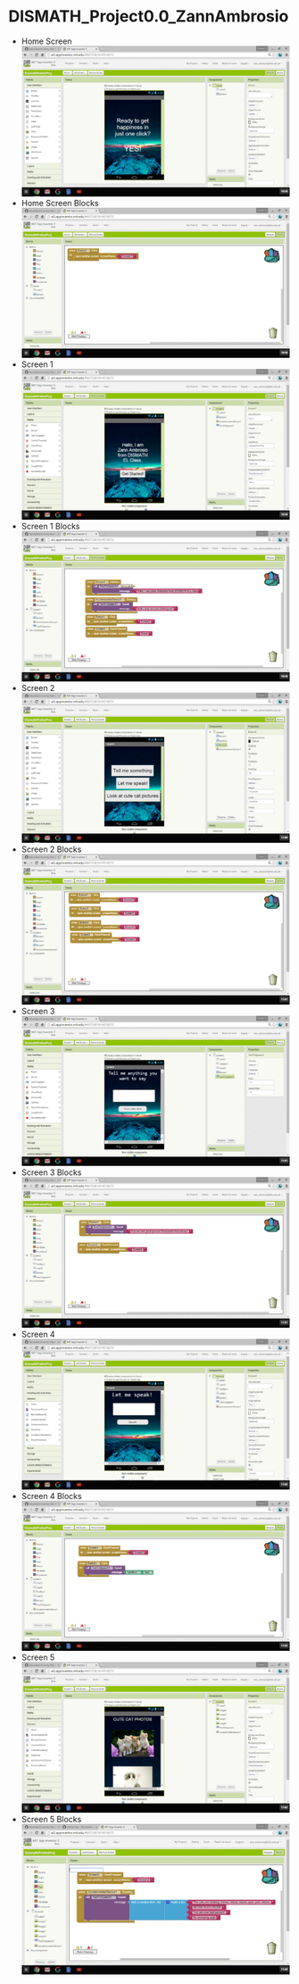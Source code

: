 # DISMATH_Project0.0_ZannAmbrosio

- Home Screen
 ![Screenshots](Home.1.png)
- Home Screen Blocks
![Screenshots](Home.2.png)
- Screen 1
![Screenshots](Screen.1a.png)
- Screen 1 Blocks
![Screenshots](Screen.1b.png)
- Screen 2
![Screenshots](Screen.2a.png)
- Screen 2 Blocks
![Screenshots](Screen.2b.png)
- Screen 3
![Screenshots](Screen.3a.png)
- Screen 3 Blocks
![Screenshots](Screen.3b.png)
- Screen 4
![Screenshots](Screen.4a.png)
- Screen 4 Blocks
![Screenshots](Screen.4b.png)
- Screen 5
![Screenshots](Screen.5a.png)
- Screen 5 Blocks
![Screenshots](Screenshot.55.png)
